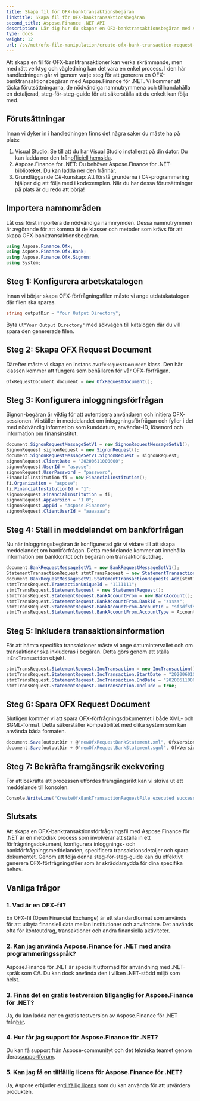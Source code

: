 ```yaml
---
title: Skapa fil för OFX-banktransaktionsbegäran
linktitle: Skapa fil för OFX-banktransaktionsbegäran
second_title: Aspose.Finance .NET API
description: Lär dig hur du skapar en OFX-banktransaktionsbegäran med Aspose.Finance för .NET med vår detaljerade steg-för-steg-guide. #Aspose #Finans
type: docs
weight: 12
url: /sv/net/ofx-file-manipulation/create-ofx-bank-transaction-request-file/
---
```

Att skapa en fil för OFX-banktransaktioner kan verka skrämmande, men med rätt verktyg och vägledning kan det vara en enkel process. I den här handledningen går vi igenom varje steg för att generera en OFX-banktransaktionsbegäran med Aspose.Finance för .NET. Vi kommer att täcka förutsättningarna, de nödvändiga namnutrymmena och tillhandahålla en detaljerad, steg-för-steg-guide för att säkerställa att du enkelt kan följa med.
## Förutsättningar
Innan vi dyker in i handledningen finns det några saker du måste ha på plats:
1.  Visual Studio: Se till att du har Visual Studio installerat på din dator. Du kan ladda ner den från[officiell hemsida](https://visualstudio.microsoft.com/).
2.  Aspose.Finance for .NET: Du behöver Aspose.Finance for .NET-biblioteket. Du kan ladda ner den från[här](https://releases.aspose.com/finance/net/).
3. Grundläggande C#-kunskap: Att förstå grunderna i C#-programmering hjälper dig att följa med i kodexemplen.
När du har dessa förutsättningar på plats är du redo att börja!
## Importera namnområden
Låt oss först importera de nödvändiga namnrymden. Dessa namnutrymmen är avgörande för att komma åt de klasser och metoder som krävs för att skapa OFX-banktransaktionsbegäran.
```csharp
using Aspose.Finance.Ofx;
using Aspose.Finance.Ofx.Bank;
using Aspose.Finance.Ofx.Signon;
using System;
```
## Steg 1: Konfigurera arbetskatalogen
Innan vi börjar skapa OFX-förfrågningsfilen måste vi ange utdatakatalogen där filen ska sparas.
```csharp
string outputDir = "Your Output Directory";
```
 Byta ut`"Your Output Directory"` med sökvägen till katalogen där du vill spara den genererade filen.
## Steg 2: Skapa OFX Request Document
 Därefter måste vi skapa en instans av`OfxRequestDocument` klass. Den här klassen kommer att fungera som behållaren för vår OFX-förfrågan.
```csharp
OfxRequestDocument document = new OfxRequestDocument();
```
## Steg 3: Konfigurera inloggningsförfrågan
Signon-begäran är viktig för att autentisera användaren och initiera OFX-sessionen. Vi ställer in meddelandet om inloggningsförfrågan och fyller i det med nödvändig information som kunddatum, användar-ID, lösenord och information om finansinstitut.
```csharp
document.SignonRequestMessageSetV1 = new SignonRequestMessageSetV1();
SignonRequest signonRequest = new SignonRequest();
document.SignonRequestMessageSetV1.SignonRequest = signonRequest;
signonRequest.ClientDate = "20200611000000";
signonRequest.UserId = "aspose";
signonRequest.UserPassword = "password";
FinancialInstitution fi = new FinancialInstitution();
fi.Organization = "aspose";
fi.FinancialInstitutionId = "1";
signonRequest.FinancialInstitution = fi;
signonRequest.AppVersion = "1.0";
signonRequest.AppId = "Aspose.Finance";
signonRequest.ClientUserId = "aaaaaaa";
```
## Steg 4: Ställ in meddelandet om bankförfrågan
Nu när inloggningsbegäran är konfigurerad går vi vidare till att skapa meddelandet om bankförfrågan. Detta meddelande kommer att innehålla information om bankkontot och begäran om transaktionsutdrag.
```csharp
document.BankRequestMessageSetV1 = new BankRequestMessageSetV1();
StatementTransactionRequest stmtTransRequest = new StatementTransactionRequest();
document.BankRequestMessageSetV1.StatementTransactionRequests.Add(stmtTransRequest);
stmtTransRequest.TransactionUniqueId = "1111111";
stmtTransRequest.StatementRequest = new StatementRequest();
stmtTransRequest.StatementRequest.BankAccountFrom = new BankAccount();
stmtTransRequest.StatementRequest.BankAccountFrom.BankId = "sssss";
stmtTransRequest.StatementRequest.BankAccountFrom.AccountId = "sfsdfsfsdf";
stmtTransRequest.StatementRequest.BankAccountFrom.AccountType = AccountEnum.CHECKING;
```
## Steg 5: Inkludera transaktionsinformation
 För att hämta specifika transaktioner måste vi ange datumintervallet och om transaktioner ska inkluderas i begäran. Detta görs genom att ställa in`IncTransaction` objekt.
```csharp
stmtTransRequest.StatementRequest.IncTransaction = new IncTransaction();
stmtTransRequest.StatementRequest.IncTransaction.StartDate = "20200601000000";
stmtTransRequest.StatementRequest.IncTransaction.EndDate = "20200611000000";
stmtTransRequest.StatementRequest.IncTransaction.Include = true;
```
## Steg 6: Spara OFX Request Document
Slutligen kommer vi att spara OFX-förfrågningsdokumentet i både XML- och SGML-format. Detta säkerställer kompatibilitet med olika system som kan använda båda formaten.
```csharp
document.Save(outputDir + @"newOfxRequestBankStatement.xml", OfxVersionEnum.V2x);
document.Save(outputDir + @"newOfxRequestBankStatement.sgml", OfxVersionEnum.V1x);
```
## Steg 7: Bekräfta framgångsrik exekvering
För att bekräfta att processen utfördes framgångsrikt kan vi skriva ut ett meddelande till konsolen.
```csharp
Console.WriteLine("CreateOfxBankTransactionRequestFile executed successfully.");
```
## Slutsats
Att skapa en OFX-banktransaktionsförfrågningsfil med Aspose.Finance för .NET är en metodisk process som involverar att ställa in ett förfrågningsdokument, konfigurera inloggnings- och bankförfrågningsmeddelanden, specificera transaktionsdetaljer och spara dokumentet. Genom att följa denna steg-för-steg-guide kan du effektivt generera OFX-förfrågningsfiler som är skräddarsydda för dina specifika behov.
## Vanliga frågor
### 1. Vad är en OFX-fil?
En OFX-fil (Open Financial Exchange) är ett standardformat som används för att utbyta finansiell data mellan institutioner och användare. Det används ofta för kontoutdrag, transaktioner och andra finansiella aktiviteter.
### 2. Kan jag använda Aspose.Finance för .NET med andra programmeringsspråk?
Aspose.Finance för .NET är speciellt utformad för användning med .NET-språk som C#. Du kan dock använda den i vilken .NET-stödd miljö som helst.
### 3. Finns det en gratis testversion tillgänglig för Aspose.Finance för .NET?
Ja, du kan ladda ner en gratis testversion av Aspose.Finance för .NET från[här](https://releases.aspose.com/).
### 4. Hur får jag support för Aspose.Finance för .NET?
 Du kan få support från Aspose-communityt och det tekniska teamet genom deras[supportforum](https://forum.aspose.com/c/finance/43).
### 5. Kan jag få en tillfällig licens för Aspose.Finance för .NET?
 Ja, Aspose erbjuder en[tillfällig licens](https://purchase.aspose.com/temporary-license/) som du kan använda för att utvärdera produkten.